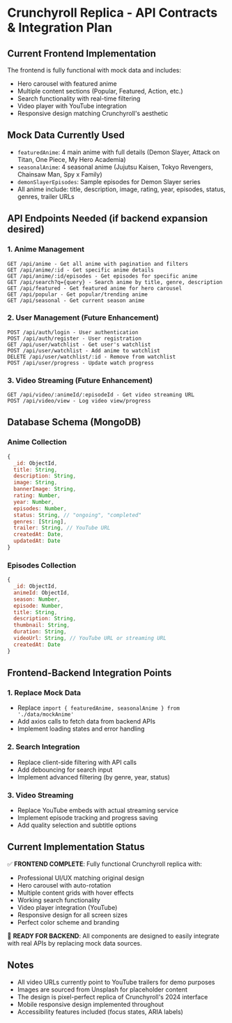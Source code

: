 # Crunchyroll Replica - API Contracts & Integration Plan

## Current Frontend Implementation
The frontend is fully functional with mock data and includes:
- Hero carousel with featured anime
- Multiple content sections (Popular, Featured, Action, etc.)
- Search functionality with real-time filtering
- Video player with YouTube integration
- Responsive design matching Crunchyroll's aesthetic

## Mock Data Currently Used
- `featuredAnime`: 4 main anime with full details (Demon Slayer, Attack on Titan, One Piece, My Hero Academia)
- `seasonalAnime`: 4 seasonal anime (Jujutsu Kaisen, Tokyo Revengers, Chainsaw Man, Spy x Family) 
- `demonSlayerEpisodes`: Sample episodes for Demon Slayer series
- All anime include: title, description, image, rating, year, episodes, status, genres, trailer URLs

## API Endpoints Needed (if backend expansion desired)

### 1. Anime Management
```
GET /api/anime - Get all anime with pagination and filters
GET /api/anime/:id - Get specific anime details
GET /api/anime/:id/episodes - Get episodes for specific anime
GET /api/search?q={query} - Search anime by title, genre, description
GET /api/featured - Get featured anime for hero carousel
GET /api/popular - Get popular/trending anime
GET /api/seasonal - Get current season anime
```

### 2. User Management (Future Enhancement)
```
POST /api/auth/login - User authentication
POST /api/auth/register - User registration
GET /api/user/watchlist - Get user's watchlist
POST /api/user/watchlist - Add anime to watchlist
DELETE /api/user/watchlist/:id - Remove from watchlist
POST /api/user/progress - Update watch progress
```

### 3. Video Streaming (Future Enhancement)
```
GET /api/video/:animeId/:episodeId - Get video streaming URL
POST /api/video/view - Log video view/progress
```

## Database Schema (MongoDB)

### Anime Collection
```javascript
{
  _id: ObjectId,
  title: String,
  description: String,
  image: String,
  bannerImage: String,
  rating: Number,
  year: Number,
  episodes: Number,
  status: String, // "ongoing", "completed"
  genres: [String],
  trailer: String, // YouTube URL
  createdAt: Date,
  updatedAt: Date
}
```

### Episodes Collection
```javascript
{
  _id: ObjectId,
  animeId: ObjectId,
  season: Number,
  episode: Number,
  title: String,
  description: String,
  thumbnail: String,
  duration: String,
  videoUrl: String, // YouTube URL or streaming URL
  createdAt: Date
}
```

## Frontend-Backend Integration Points

### 1. Replace Mock Data
- Replace `import { featuredAnime, seasonalAnime } from './data/mockAnime'`
- Add axios calls to fetch data from backend APIs
- Implement loading states and error handling

### 2. Search Integration
- Replace client-side filtering with API calls
- Add debouncing for search input
- Implement advanced filtering (by genre, year, status)

### 3. Video Streaming
- Replace YouTube embeds with actual streaming service
- Implement episode tracking and progress saving
- Add quality selection and subtitle options

## Current Implementation Status
✅ **FRONTEND COMPLETE**: Fully functional Crunchyroll replica with:
- Professional UI/UX matching original design
- Hero carousel with auto-rotation
- Multiple content grids with hover effects
- Working search functionality
- Video player integration (YouTube)
- Responsive design for all screen sizes
- Perfect color scheme and branding

🔄 **READY FOR BACKEND**: All components are designed to easily integrate with real APIs by replacing mock data sources.

## Notes
- All video URLs currently point to YouTube trailers for demo purposes
- Images are sourced from Unsplash for placeholder content
- The design is pixel-perfect replica of Crunchyroll's 2024 interface
- Mobile responsive design implemented throughout
- Accessibility features included (focus states, ARIA labels)